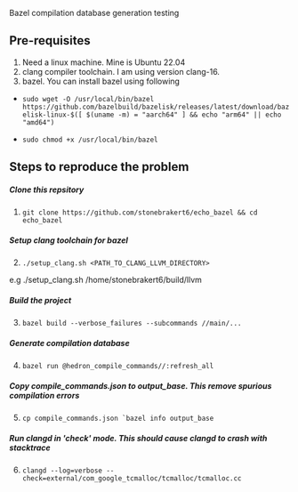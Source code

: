 Bazel compilation database generation testing

## Pre-requisites

1. Need a linux machine. Mine is Ubuntu 22.04
2. clang compiler toolchain. I am using version clang-16.
3. bazel. You can install bazel using following

- ``sudo wget -O /usr/local/bin/bazel https://github.com/bazelbuild/bazelisk/releases/latest/download/bazelisk-linux-$([ $(uname -m) = "aarch64" ] && echo "arm64" || echo "amd64")``

- ``sudo chmod +x /usr/local/bin/bazel``

## Steps to reproduce the problem

##### Clone this repsitory
1. ``git clone https://github.com/stonebrakert6/echo_bazel && cd echo_bazel``

##### Setup clang toolchain for bazel
2. ``./setup_clang.sh <PATH_TO_CLANG_LLVM_DIRECTORY>``

e.g ./setup_clang.sh /home/stonebrakert6/build/llvm

##### Build the project
3. ``bazel build --verbose_failures --subcommands //main/...``

##### Generate compilation database
4. ``bazel run @hedron_compile_commands//:refresh_all``

##### Copy compile_commands.json to output_base. This remove spurious compilation errors
5. ``cp compile_commands.json `bazel info output_base``

##### Run clangd in 'check' mode. This should cause clangd to crash with stacktrace
6. ``clangd --log=verbose --check=external/com_google_tcmalloc/tcmalloc/tcmalloc.cc``
